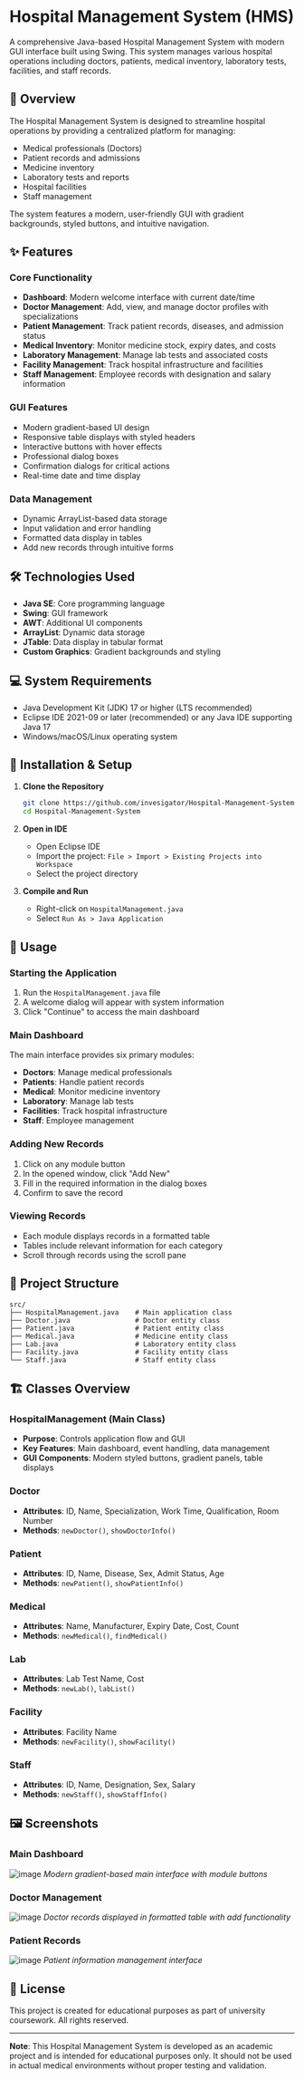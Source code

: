# Hospital Management System (HMS)

A comprehensive Java-based Hospital Management System with modern GUI interface built using Swing. This system manages various hospital operations including doctors, patients, medical inventory, laboratory tests, facilities, and staff records.

## 🏥 Overview

The Hospital Management System is designed to streamline hospital operations by providing a centralized platform for managing:
- Medical professionals (Doctors)
- Patient records and admissions
- Medicine inventory
- Laboratory tests and reports
- Hospital facilities
- Staff management

The system features a modern, user-friendly GUI with gradient backgrounds, styled buttons, and intuitive navigation.

## ✨ Features

### Core Functionality
- **Dashboard**: Modern welcome interface with current date/time
- **Doctor Management**: Add, view, and manage doctor profiles with specializations
- **Patient Management**: Track patient records, diseases, and admission status
- **Medical Inventory**: Monitor medicine stock, expiry dates, and costs
- **Laboratory Management**: Manage lab tests and associated costs
- **Facility Management**: Track hospital infrastructure and facilities
- **Staff Management**: Employee records with designation and salary information

### GUI Features
- Modern gradient-based UI design
- Responsive table displays with styled headers
- Interactive buttons with hover effects
- Professional dialog boxes
- Confirmation dialogs for critical actions
- Real-time date and time display

### Data Management
- Dynamic ArrayList-based data storage
- Input validation and error handling
- Formatted data display in tables
- Add new records through intuitive forms

## 🛠 Technologies Used

- **Java SE**: Core programming language
- **Swing**: GUI framework
- **AWT**: Additional UI components
- **ArrayList**: Dynamic data storage
- **JTable**: Data display in tabular format
- **Custom Graphics**: Gradient backgrounds and styling

## 💻 System Requirements

- Java Development Kit (JDK) 17 or higher (LTS recommended)
- Eclipse IDE 2021-09 or later (recommended) or any Java IDE supporting Java 17
- Windows/macOS/Linux operating system

## 🚀 Installation & Setup

1. **Clone the Repository**
   ```bash
   git clone https://github.com/invesigator/Hospital-Management-System.git
   cd Hospital-Management-System
   ```

2. **Open in IDE**
   - Open Eclipse IDE
   - Import the project: `File > Import > Existing Projects into Workspace`
   - Select the project directory

3. **Compile and Run**
   - Right-click on `HospitalManagement.java`
   - Select `Run As > Java Application`

## 📖 Usage

### Starting the Application
1. Run the `HospitalManagement.java` file
2. A welcome dialog will appear with system information
3. Click "Continue" to access the main dashboard

### Main Dashboard
The main interface provides six primary modules:
- **Doctors**: Manage medical professionals
- **Patients**: Handle patient records
- **Medical**: Monitor medicine inventory
- **Laboratory**: Manage lab tests
- **Facilities**: Track hospital infrastructure
- **Staff**: Employee management

### Adding New Records
1. Click on any module button
2. In the opened window, click "Add New"
3. Fill in the required information in the dialog boxes
4. Confirm to save the record

### Viewing Records
- Each module displays records in a formatted table
- Tables include relevant information for each category
- Scroll through records using the scroll pane

## 📁 Project Structure

```
src/
├── HospitalManagement.java    # Main application class
├── Doctor.java                # Doctor entity class
├── Patient.java               # Patient entity class
├── Medical.java               # Medicine entity class
├── Lab.java                   # Laboratory entity class
├── Facility.java              # Facility entity class
└── Staff.java                 # Staff entity class
```

## 🏗 Classes Overview

### HospitalManagement (Main Class)
- **Purpose**: Controls application flow and GUI
- **Key Features**: Main dashboard, event handling, data management
- **GUI Components**: Modern styled buttons, gradient panels, table displays

### Doctor
- **Attributes**: ID, Name, Specialization, Work Time, Qualification, Room Number
- **Methods**: `newDoctor()`, `showDoctorInfo()`

### Patient
- **Attributes**: ID, Name, Disease, Sex, Admit Status, Age
- **Methods**: `newPatient()`, `showPatientInfo()`

### Medical
- **Attributes**: Name, Manufacturer, Expiry Date, Cost, Count
- **Methods**: `newMedical()`, `findMedical()`

### Lab
- **Attributes**: Lab Test Name, Cost
- **Methods**: `newLab()`, `labList()`

### Facility
- **Attributes**: Facility Name
- **Methods**: `newFacility()`, `showFacility()`

### Staff
- **Attributes**: ID, Name, Designation, Sex, Salary
- **Methods**: `newStaff()`, `showStaffInfo()`

## 🖼 Screenshots

### Main Dashboard
![image](https://github.com/user-attachments/assets/0539fde5-2192-4666-83fa-059f7f6a391a)
*Modern gradient-based main interface with module buttons*

### Doctor Management
![image](https://github.com/user-attachments/assets/55c6a4d8-a21f-4024-9b0a-5b8375a2fd1f)
*Doctor records displayed in formatted table with add functionality*

### Patient Records
![image](https://github.com/user-attachments/assets/ef87c15d-6174-4de9-a402-999699c96f58)
*Patient information management interface*

## 📄 License

This project is created for educational purposes as part of university coursework. All rights reserved.

---

**Note**: This Hospital Management System is developed as an academic project and is intended for educational purposes only. It should not be used in actual medical environments without proper testing and validation.

